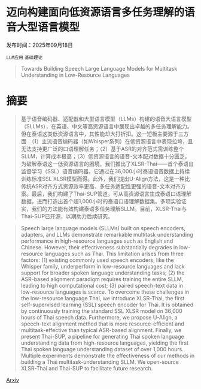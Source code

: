 # 迈向构建面向低资源语言多任务理解的语音大型语言模型

发布时间：2025年09月18日

`LLM应用` `基础理论`

> Towards Building Speech Large Language Models for Multitask Understanding in Low-Resource Languages

# 摘要

> 基于语音编码器、适配器和大型语言模型（LLMs）构建的语音大语言模型（SLLMs），在英语、中文等高资源语言中展现出卓越的多任务理解能力。但在泰语这类低资源语言中，其性能却大打折扣。这一短板主要源于三方面：（1）主流语音编码器（如Whisper系列）在低资源语言中表现拉垮，且无法支持更广泛的口语理解任务；（2）基于ASR的对齐范式需训练整个SLLM，计算成本极高；（3）低资源语言的语音-文本配对数据十分匮乏。为破解泰语这一低资源语言的困境，我们推出了XLSR-Thai——首个泰语自监督学习（SSL）语音编码器。它通过在36,000小时泰语语音数据上持续训练标准SSL XLSR模型而得。此外，我们提出U-Align方法，这是一种比传统ASR对齐方式资源效率更高、多任务适配性更强的语音-文本对齐方案。最后，我们构建了Thai-SUP管道，可从高资源语言生成泰语口语理解数据，进而打造出首个超1,000小时的泰语口语理解数据集。多项实验证实，我们的方法能有效构建泰语多任务理解SLLM。目前，XLSR-Thai与Thai-SUP已开源，以期助力后续研究。

> Speech large language models (SLLMs) built on speech encoders, adapters, and LLMs demonstrate remarkable multitask understanding performance in high-resource languages such as English and Chinese. However, their effectiveness substantially degrades in low-resource languages such as Thai. This limitation arises from three factors: (1) existing commonly used speech encoders, like the Whisper family, underperform in low-resource languages and lack support for broader spoken language understanding tasks; (2) the ASR-based alignment paradigm requires training the entire SLLM, leading to high computational cost; (3) paired speech-text data in low-resource languages is scarce. To overcome these challenges in the low-resource language Thai, we introduce XLSR-Thai, the first self-supervised learning (SSL) speech encoder for Thai. It is obtained by continuously training the standard SSL XLSR model on 36,000 hours of Thai speech data. Furthermore, we propose U-Align, a speech-text alignment method that is more resource-efficient and multitask-effective than typical ASR-based alignment. Finally, we present Thai-SUP, a pipeline for generating Thai spoken language understanding data from high-resource languages, yielding the first Thai spoken language understanding dataset of over 1,000 hours. Multiple experiments demonstrate the effectiveness of our methods in building a Thai multitask-understanding SLLM. We open-source XLSR-Thai and Thai-SUP to facilitate future research.

[Arxiv](https://arxiv.org/abs/2509.14804)